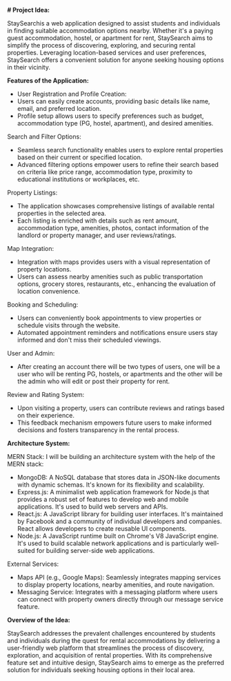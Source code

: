 **# Project Idea:**

StaySearchis a web application designed to assist students and individuals in finding suitable accommodation options nearby. Whether it's a paying guest accommodation, hostel, or apartment for rent, StaySearch aims to simplify the process of discovering, exploring, and securing rental properties. Leveraging location-based services and user preferences, StaySearch offers a convenient solution for anyone seeking housing options in their vicinity.

**Features of the Application:**

- User Registration and Profile Creation:
- Users can easily create accounts, providing basic details like name, email, and preferred location.
- Profile setup allows users to specify preferences such as budget, accommodation type (PG, hostel, apartment), and desired amenities.

Search and Filter Options:
- Seamless search functionality enables users to explore rental properties based on their current or specified location.
- Advanced filtering options empower users to refine their search based on criteria like price range, accommodation type, proximity to educational institutions or workplaces, etc.

Property Listings:
- The application showcases comprehensive listings of available rental properties in the selected area.
- Each listing is enriched with details such as rent amount, accommodation type, amenities, photos, contact information of the landlord or property manager, and user reviews/ratings.

Map Integration:
- Integration with maps provides users with a visual representation of property locations.
- Users can assess nearby amenities such as public transportation options, grocery stores, restaurants, etc., enhancing the evaluation of location convenience.

Booking and Scheduling:
- Users can conveniently book appointments to view properties or schedule visits through the website.
- Automated appointment reminders and notifications ensure users stay informed and don't miss their scheduled viewings.

User and Admin:
- After creating an account there will be two types of users, one will be a user who will be renting PG, hostels, or apartments and the other will be the admin who will edit or post their property for rent.

Review and Rating System:
- Upon visiting a property, users can contribute reviews and ratings based on their experience.
- This feedback mechanism empowers future users to make informed decisions and fosters transparency in the rental process.


**Architecture System:**

MERN Stack:
I will be building an architecture system with the help of the MERN stack:
- MongoDB: A NoSQL database that stores data in JSON-like documents with dynamic schemas. It's known for its flexibility and scalability.
- Express.js: A minimalist web application framework for Node.js that provides a robust set of features to develop web and mobile applications. It's used to build web servers and APIs.
- React.js: A JavaScript library for building user interfaces. It's maintained by Facebook and a community of individual developers and companies. React allows developers to create reusable UI components.
- Node.js: A JavaScript runtime built on Chrome's V8 JavaScript engine. It's used to build scalable network applications and is particularly well-suited for building server-side web applications.

External Services:

- Maps API (e.g., Google Maps): Seamlessly integrates mapping services to display property locations, nearby amenities, and route navigation.
- Messaging Service: Integrates with a messaging platform where users can connect with property owners directly through our message service feature. 

**Overview of the Idea:**

StaySearch addresses the prevalent challenges encountered by students and individuals during the quest for rental accommodations by delivering a user-friendly web platform that streamlines the process of discovery, exploration, and acquisition of rental properties. With its comprehensive feature set and intuitive design, StaySearch aims to emerge as the preferred solution for individuals seeking housing options in their local area.